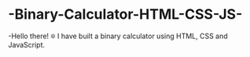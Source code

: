 # -Binary-Calculator-HTML-CSS-JS-
-Hello there! 🔯
 I have built a binary calculator using HTML, CSS and JavaScript.
